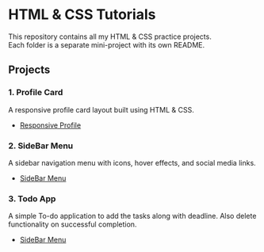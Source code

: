 # HTML & CSS Tutorials

This repository contains all my HTML & CSS practice projects.  
Each folder is a separate mini-project with its own README.

## Projects

### 1. Profile Card 
A responsive profile card layout built using HTML & CSS.
- [Responsive Profile](https://adarshabhishek.github.io/HTML-CSS-Tutorials/Responsive%20Profile%20Card/)  

### 2. SideBar Menu  
A sidebar navigation menu with icons, hover effects, and social media links.  
- [SideBar Menu](https://adarshabhishek.github.io/HTML-CSS-Tutorials/SideBar/index.html)  

### 3. Todo App  
A simple To-do application to add the tasks along with deadline. Also delete functionality on successful completion.  
- [SideBar Menu](https://adarshabhishek.github.io/HTML-CSS-Tutorials/Todo%20App/index.html) 